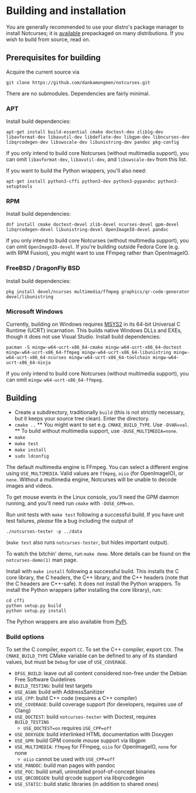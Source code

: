 # Building and installation

You are generally recommended to use your distro's package manager to install
Notcurses; it is [available](https://repology.org/project/notcurses/versions)
prepackaged on many distributions. If you wish to build from source, read on.

## Prerequisites for building

Acquire the current source via

`git clone https://github.com/dankamongmen/notcurses.git`

There are no submodules. Dependencies are fairly minimal.

### APT

Install build dependencies:

`apt-get install build-essential cmake doctest-dev zlib1g-dev libavformat-dev libavutil-dev libdeflate-dev libgpm-dev libncurses-dev libqrcodegen-dev libswscale-dev libunistring-dev pandoc pkg-config`

If you only intend to build core Notcurses (without multimedia support), you
can omit `libavformat-dev`, `libavutil-dev`, and `libswscale-dev` from this
list.

If you want to build the Python wrappers, you'll also need:

`apt-get install python3-cffi python3-dev python3-pypandoc python3-setuptools`

### RPM

Install build dependencies:

`dnf install cmake doctest-devel zlib-devel ncurses-devel gpm-devel libqrcodegen-devel libunistring-devel OpenImageIO-devel pandoc`

If you only intend to build core Notcurses (without multimedia support), you
can omit `OpenImageIO-devel`. If you're building outside Fedora Core (e.g. with
RPM Fusion), you might want to use FFmpeg rather than OpenImageIO.

### FreeBSD / DragonFly BSD

Install build dependencies:

`pkg install devel/ncurses multimedia/ffmpeg graphics/qr-code-generator devel/libunistring`

### Microsoft Windows

Currently, building on Windows requires [MSYS2](https://www.msys2.org/) in its
64-bit Universal C Runtime (UCRT) incarnation. This builds native Windows DLLs
and EXEs, though it does not use Visual Studio. Install build dependencies:

`pacman -S mingw-w64-ucrt-x86_64-cmake mingw-w64-ucrt-x86_64-doctest mingw-w64-ucrt-x86_64-ffmpeg mingw-w64-ucrt-x86_64-libunistring mingw-w64-ucrt-x86_64-ncurses mingw-w64-ucrt-x86_64-toolchain mingw-w64-ucrt-x86_64-ninja`

If you only intend to build core Notcurses (without multimedia support), you
can omit `mingw-w64-ucrt-x86_64-ffmpeg`.

## Building

* Create a subdirectory, traditionally `build` (this is not strictly necessary,
  but it keeps your source tree clean). Enter the directory.
* `cmake ..`
** You might want to set e.g. `CMAKE_BUILD_TYPE`. Use `-DVAR=val`.
** To build without multimedia support, use `-DUSE_MULTIMEDIA=none`.
* `make`
* `make test`
* `make install`
* `sudo ldconfig`

The default multimedia engine is FFmpeg. You can select a different engine
using `USE_MULTIMEDIA`. Valid values are `ffmpeg`, `oiio` (for OpenImageIO),
or `none`. Without a multimedia engine, Notcurses will be unable to decode
images and videos.

To get mouse events in the Linux console, you'll need the GPM daemon running,
and you'll need run `cmake` with `-DUSE_GPM=on`.

Run unit tests with `make test` following a successful build. If you have unit
test failures, *please* file a bug including the output of

`./notcurses-tester -p ../data`

(`make test` also runs `notcurses-tester`, but hides important output).

To watch the bitchin' demo, run `make demo`. More details can
be found on the `notcurses-demo(1)` man page.

Install with `make install` following a successful build. This installs the C
core library, the C headers, the C++ library, and the C++ headers (note that
the C headers are C++-safe). It does not install the Python wrappers. To
install the Python wrappers (after installing the core library), run:

```
cd cffi
python setup.py build
python setup.py install
```

The Python wrappers are also available from [PyPi](https://pypi.org/project/notcurses/).

### Build options

To set the C compiler, export `CC`. To set the C++ compiler, export `CXX`. The
`CMAKE_BUILD_TYPE` CMake variable can be defined to any of its standard values,
but must be `Debug` for use of `USE_COVERAGE`.

* `DFSG_BUILD`: leave out all content considered non-free under the Debian Free
                Software Guidelines
* `BUILD_TESTING`: build test targets
* `USE_ASAN`: build with AddressSanitizer
* `USE_CPP`: build C++ code (requires a C++ compiler)
* `USE_COVERAGE`: build coverage support (for developers, requires use of Clang)
* `USE_DOCTEST`: build `notcurses-tester` with Doctest, requires `BUILD_TESTING`
  * `USE_DOCTEST=on` requires `USE_CPP=off`
* `USE_DOXYGEN`: build interlinked HTML documentation with Doxygen
* `USE_GPM`: build GPM console mouse support via libgpm
* `USE_MULTIMEDIA`: `ffmpeg` for FFmpeg, `oiio` for OpenImageIO, `none` for none
  * `oiio` cannot be used with `USE_CPP=off`
* `USE_PANDOC`: build man pages with pandoc
* `USE_POC`: build small, uninstalled proof-of-concept binaries
* `USE_QRCODEGEN`: build qrcode support via libqrcodegen
* `USE_STATIC`: build static libraries (in addition to shared ones)
